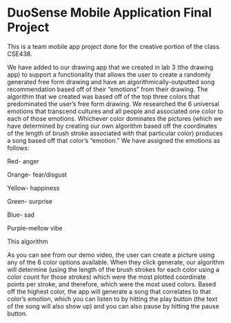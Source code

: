 # DuoSense Mobile Application Final Project
This is a team mobile app project done for the creative portion of the class CSE438. 

We have added to our drawing app that we created in lab 3 (the drawing app) to support a functionality that allows the user to create a randomly generated free form drawing and have an algorithmically-outputted song recommendation based off of their “emotions” from their drawing. The algorithm that we created was based off of the top three colors that predominated the user’s free form drawing. We researched the 6 universal emotions that transcend cultures and all people and associated one color to each of those emotions. Whichever color dominates the pictures (which we have determined by creating our own algorithm based off the coordinates of the length of brush stroke associated with that particular color) produces a song based off that color’s “emotion.” We have assigned the emotions as follows:

Red- anger

Orange- fear/disgust

Yellow- happiness

Green- surprise

Blue- sad

Purple-mellow vibe

This algorithm 


As you can see from our demo video, the user can create a picture using any of the 6 color options available. When they click generate, our algorithm will determine (using the length of the brush strokes for each color using a color count for those strokes) which were the most plotted coordinate points per stroke, and therefore, which were the most used colors. Based off the highest color, the app will generate a song that correlates to that color’s emotion, which you can listen to by hitting the play button (the text of the song will also show up) and you can also pause by hitting the pause button. 

